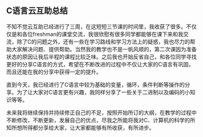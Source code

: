 ## C语言云互助总结

不知不觉云互助已经进行了三周，在这短短三节课的时间里，我收获了很多。不仅仅是和各位freshman的课堂交流，我很欣慰有很多同学都能够在课下来和我交流，除了C的问题之外，还有一些在学习路线和学习方法上的疑惑，我也尽力的帮助大家解决问题、提供帮助。当然我的教学也不是一帆风顺的，第二次课因为准备状态的原因让我后半程的课程比较乏味。之后我也开始反省自己，和各位同学寻找更好的分享C语言的方式，希望在不断改进的过程中不仅让大家的C语言有巩固，而且还能在我的分享中获得一定的提升。

直到今天，我已经进行了C语言中较为基础的变量，循环，条件判断等操作的分享。为了让大家对C语言更有兴趣，我同样分享了一些关于二进制以及编码的小知识等等。

未来我将继续保持并持续修正自己的不足，按照开始所订的大纲，在教学的过程中不断修改，不断更新，发展自己的优点，尽我之所能将我对C、计算机的科学的所知所想所得都分享给大家，让大家都能够有所收获，有所进步。